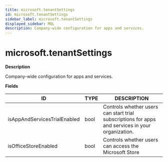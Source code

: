 ```yaml
---
title: microsoft.tenantSettings
id: microsoft.tenantSettings
sidebar_label: microsoft.tenantSettings
displayed_sidebar: MQL
description: Company-wide configuration for apps and services.
---
```


# microsoft.tenantSettings

**Description**

Company-wide configuration for apps and services.

**Fields**

| ID                           | TYPE | DESCRIPTION                                                                                      |
| ---------------------------- | ---- | ------------------------------------------------------------------------------------------------ |
| isAppAndServicesTrialEnabled | bool | Controls whether users can start trial subscriptions for apps and services in your organization. |
| isOfficeStoreEnabled         | bool | Controls whether users can access the Microsoft Store                                            |

